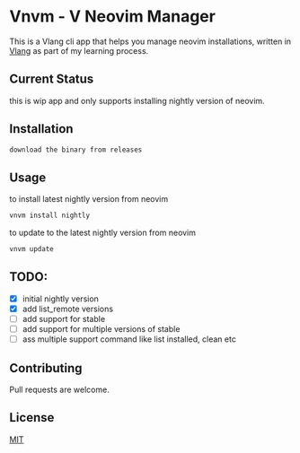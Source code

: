 # Vnvm  - V Neovim Manager

This is a Vlang cli app that helps you manage neovim installations, written in [Vlang](https://vlang.io/) as part of my learning process.


## Current Status
this is wip app and only supports installing nightly version of neovim.

## Installation

```bash
download the binary from releases
```

## Usage

to install latest nightly version from neovim
```sh
vnvm install nightly
```

to update to the latest nightly version from neovim
```sh
vnvm update
```

## TODO:
- [x] initial nightly version
- [x] add list_remote versions
- [ ] add support for stable
- [ ] add support for multiple versions of stable
- [ ] ass multiple support command like list installed, clean etc

## Contributing

Pull requests are welcome. 


## License

[MIT](https://choosealicense.com/licenses/mit/)
